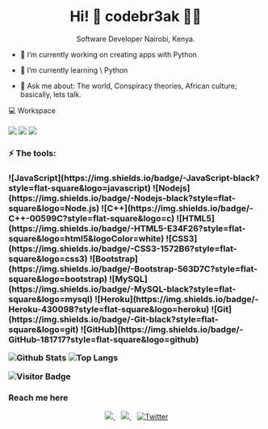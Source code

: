 <h1 align='center'>
  Hi! 👋 codebr3ak 👨‍💻
</h1>
<p align='center'>
  Software Developer Nairobi, Kenya.
</p>

- 🔭 I’m currently working on creating apps with Python
- 🌱 I’m currently learning \\ Python

- 💬 Ask me about: The world, Conspiracy theories, African culture; basically, lets talk.

<p >
  💻 Workspace<br/><br/>
  <img src="https://img.shields.io/badge/manjaro-%230078D6.svg?&style=for-the-badge&logo=manjaro&logoColor=white%22%22" />
  <img src="https://img.shields.io/badge/intel-core%20i5%208th-%230071C5.svg?&style=for-the-badge&logo=intel&logoColor=white" />
  <img src="https://img.shields.io/badge/RAM-8GB-%230071C5.svg?&style=for-the-badge&logoColor=white" />
</p>
<h3>⚡ The tools: <h3>
<p>
![JavaScript](https://img.shields.io/badge/-JavaScript-black?style=flat-square&logo=javascript)
![Nodejs](https://img.shields.io/badge/-Nodejs-black?style=flat-square&logo=Node.js)
<!-- ![React](https://img.shields.io/badge/-React-black?style=flat-square&logo=react) -->
![C++](https://img.shields.io/badge/-C++-00599C?style=flat-square&logo=c)
![HTML5](https://img.shields.io/badge/-HTML5-E34F26?style=flat-square&logo=html5&logoColor=white)
![CSS3](https://img.shields.io/badge/-CSS3-1572B6?style=flat-square&logo=css3)
![Bootstrap](https://img.shields.io/badge/-Bootstrap-563D7C?style=flat-square&logo=bootstrap)
![MySQL](https://img.shields.io/badge/-MySQL-black?style=flat-square&logo=mysql)
![Heroku](https://img.shields.io/badge/-Heroku-430098?style=flat-square&logo=heroku)
![Git](https://img.shields.io/badge/-Git-black?style=flat-square&logo=git)
![GitHub](https://img.shields.io/badge/-GitHub-181717?style=flat-square&logo=github)
</p>

 ![Github Stats](https://github-readme-stats.vercel.app/api?username=codebr3ak&count_private=true&show_icons=true&include_all_commits=true)
 ![Top Langs](https://github-readme-stats.vercel.app/api/top-langs/?username=codebr3ak&hide=TeX&layout=compact)

![Visitor Badge](https://visitor-badge.laobi.icu/badge?page_id=codebreak.codebr3ak) 

<!-- 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 token id-->
<h3>Reach me here</h3>
<p align='center'>   
  </a>&nbsp;&nbsp;
  <a href="https://www.linkedin.com/in/baraka-ralph-62b369205/">
    <img src="https://img.shields.io/badge/linkedin-%230077B5.svg?&style=for-the-badge&logo=linkedin&logoColor=white" />
  </a>&nbsp;&nbsp;
  <a href="https://www.instagram.com/sir_ralph4/">
    <img src="https://img.shields.io/badge/instagram-%23E4405F.svg?&style=for-the-badge&logo=instagram&logoColor=white" />        
  </a>&nbsp;&nbsp;
  <a href="https://twitter.com/codebr3ak" target="_blank"><img alt="Twitter" src="https://img.shields.io/badge/twitter-%231DA1F2.svg?&style=for-the-badge&logo=twitter&logoColor=white" /></a>&nbsp;&nbsp;
</p>